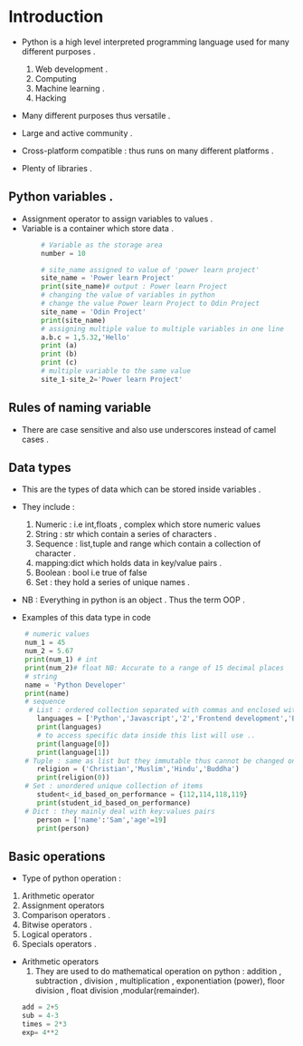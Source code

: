 # Introduction 
- Python is a high level interpreted programming language used for  many different purposes .

     1) Web development .
     2) Computing 
     3) Machine learning .
     4) Hacking 

- Many different purposes thus versatile .
- Large and active community .
- Cross-platform compatible : thus runs on many different platforms .
- Plenty of libraries .

## Python variables .
- Assignment operator to assign variables to values .
- Variable is a container which store data .

```python
        # Variable as the storage area
        number = 10

        # site_name assigned to value of 'power learn project'
        site_name = 'Power learn Project'
        print(site_name)# output : Power learn Project 
        # changing the value of variables in python 
        # change the value Power learn Project to Odin Project 
        site_name = 'Odin Project'
        print(site_name)
        # assigning multiple value to multiple variables in one line 
        a.b.c = 1,5.32,'Hello'
        print (a)
        print (b)
        print (c)
        # multiple variable to the same value 
        site_1-site_2='Power learn Project'


```
## Rules of naming variable 
- There are case sensitive and also use underscores instead of camel cases .

## Data types 
- This are the types of data which can be stored inside variables .
- They include :

  1) Numeric : i.e int,floats , complex which store numeric values 
  2) String : str which contain a series of characters .
  3) Sequence : list,tuple and range which contain a collection of character .
  4) mapping:dict which holds data in key/value pairs .
  5) Boolean : bool i.e true of false 
  6) Set : they hold a series of unique names .
- NB : Everything in python is an object . Thus the term OOP .
- Examples of this data type in code 
```python
    # numeric values 
    num_1 = 45
    num_2 = 5.67
    print(num_1) # int 
    print(num_2)# float NB: Accurate to a range of 15 decimal places 
    # string 
    name = 'Python Developer'
    print(name)
    # sequence 
     # List : ordered collection separated with commas and enclosed with square brackets 
       languages = ['Python','Javascript','2','Frontend development','Backend development']
       print(languages)
       # to access specific data inside this list will use ..
       print(language[0])
       print(language[1])
    # Tuple : same as list but they immutable thus cannot be changed once they are created they remain the same .
       religion = ('Christian','Muslim','Hindu','Buddha')
       print(religion(0))
    # Set : unordered unique collection of items 
       student<_id_based_on_performance = {112,114,118,119}
       print(student_id_based_on_performance)
    # Dict : they mainly deal with key:values pairs 
       person = ['name':'Sam','age'=19]
       print(person)

```
## Basic operations 
- Type of python operation :
 
 1) Arithmetic operator 
 2) Assignment operators
 3) Comparison operators .
 4) Bitwise operators .
 5) Logical operators .
 6) Specials operators .

 - Arithmetic operators 
    1) They are used to do mathematical operation on python : addition , subtraction , division , multiplication , exponentiation (power), floor division , float division ,modular(remainder).
    ```python
    add = 2+5
    sub = 4-3
    times = 2*3
    exp= 4**2


